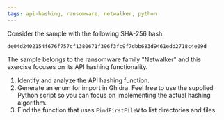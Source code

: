 ```yaml
---
tags: api-hashing, ransomware, netwalker, python
---
```

Consider the sample with the following SHA-256 hash:
```
de04d2402154f676f757cf1380671f396f3fc9f7dbb683d9461edd2718c4e09d
```
The sample belongs to the ransomware family "Netwalker" and this exercise focuses on its API hashing functionality.

1. Identify and analyze the API hashing function.
2. Generate an enum for import in Ghidra. Feel free to use the supplied Python script so you can focus on implementing the actual hashing algorithm.
3. Find the function that uses `FindFirstFileW` to list directories and files.
